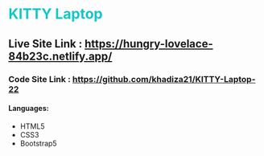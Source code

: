 <h1 style="color:rgb(21, 199, 199);">KITTY Laptop</h1> 

## Live Site Link : https://hungry-lovelace-84b23c.netlify.app/

### Code Site Link : https://github.com/khadiza21/KITTY-Laptop-22

#### Languages:

- HTML5
- CSS3
- Bootstrap5
